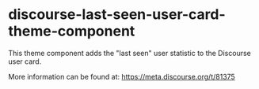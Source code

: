 # discourse-last-seen-user-card-theme-component
This theme component adds the "last seen" user statistic to the Discourse user card.

More information can be found at: https://meta.discourse.org/t/81375
